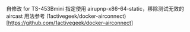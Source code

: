 自修改  for TS-453Bmini
指定使用 airupnp-x86-64-static，移除测试无效的 aircast
用法参考 (1activegeek/docker-airconnect)[https://github.com/1activegeek/docker-airconnect]

